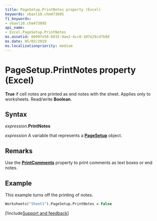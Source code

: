 ```yaml
---
title: PageSetup.PrintNotes property (Excel)
keywords: vbaxl10.chm473095
f1_keywords:
- vbaxl10.chm473095
api_name:
- Excel.PageSetup.PrintNotes
ms.assetid: 6609fe58-6015-9ae2-4cc0-107e29cd7b9d
ms.date: 05/03/2019
ms.localizationpriority: medium
---
```



# PageSetup.PrintNotes property (Excel)

**True** if cell notes are printed as end notes with the sheet. Applies only to worksheets. Read/write **Boolean**.


## Syntax

_expression_.**PrintNotes**

_expression_ A variable that represents a **[PageSetup](Excel.PageSetup.md)** object.


## Remarks

Use the **[PrintComments](excel.pagesetup.printcomments.md)** property to print comments as text boxes or end notes.


## Example

This example turns off the printing of notes.

```vb
Worksheets("Sheet1").PageSetup.PrintNotes = False
```




[!include[Support and feedback](~/includes/feedback-boilerplate.md)]